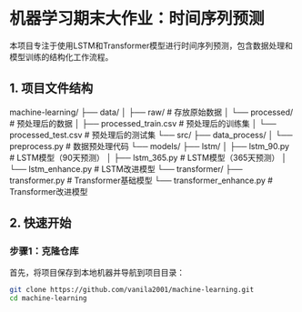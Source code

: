 # 机器学习期末大作业：时间序列预测
本项目专注于使用LSTM和Transformer模型进行时间序列预测，包含数据处理和模型训练的结构化工作流程。


## 1. 项目文件结构
machine-learning/
├── data/
│   ├── raw/                  # 存放原始数据
│   └── processed/            # 预处理后的数据
│       ├── processed_train.csv  # 预处理后的训练集
│       └── processed_test.csv   # 预处理后的测试集
└── src/
    ├── data_process/
    │   └── preprocess.py     # 数据预处理代码
    └── models/
        ├── lstm/
        │   ├── lstm_90.py    # LSTM模型（90天预测）
        │   ├── lstm_365.py   # LSTM模型（365天预测）
        │   └── lstm_enhance.py  # LSTM改进模型
        └── transformer/
            ├── transformer.py    # Transformer基础模型
            └── transformer_enhance.py  # Transformer改进模型
            

## 2. 快速开始

### 步骤1：克隆仓库
首先，将项目保存到本地机器并导航到项目目录：
```bash
git clone https://github.com/vanila2001/machine-learning.git
cd machine-learning
